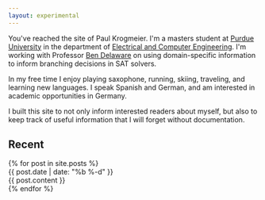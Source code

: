 ```yaml
---
layout: experimental
---
```


You've reached the site of Paul Krogmeier. I'm a masters student
at [Purdue University][purdue] in the department of [Electrical and
Computer Engineering][ece]. I'm working with Professor [Ben Delaware][ben] on using
domain-specific information to inform branching decisions in SAT
solvers.

In my free time I enjoy playing saxophone, running, skiing, traveling,
and learning new languages. I speak Spanish and German, and am interested
in academic opportunities in Germany.

I built this site to not only inform interested readers about
myself, but also to keep track of useful information that I will
forget without documentation.

[purdue]: http://www.purdue.edu
[ece]: https://engineering.purdue.edu/ECE
[ben]: https://www.cs.purdue.edu/homes/bendy

## Recent

<section id="news">
{% for post in site.posts %}
<div class="news-item">
<div class="date"> {{ post.date | date: "%b&nbsp;%-d" }} </div>
<div class="content"> {{ post.content }} </div>
</div>
{% endfor %}
</section>
